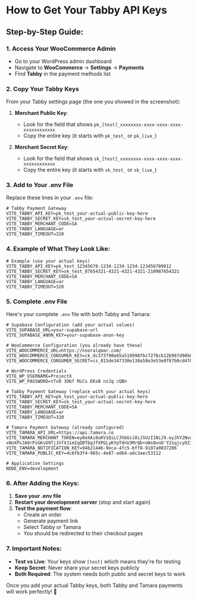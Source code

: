 # How to Get Your Tabby API Keys

## Step-by-Step Guide:

### 1. Access Your WooCommerce Admin
- Go to your WordPress admin dashboard
- Navigate to **WooCommerce** → **Settings** → **Payments**
- Find **Tabby** in the payment methods list

### 2. Copy Your Tabby Keys
From your Tabby settings page (the one you showed in the screenshot):

1. **Merchant Public Key**: 
   - Look for the field that shows `pk_[test]_xxxxxxxx-xxxx-xxxx-xxxx-xxxxxxxxxxxx`
   - Copy the entire key (it starts with `pk_test_` or `pk_live_`)

2. **Merchant Secret Key**:
   - Look for the field that shows `sk_[test]_xxxxxxxx-xxxx-xxxx-xxxx-xxxxxxxxxxxx`
   - Copy the entire key (it starts with `sk_test_` or `sk_live_`)

### 3. Add to Your .env File

Replace these lines in your `.env` file:

```env
# Tabby Payment Gateway
VITE_TABBY_API_KEY=pk_test_your-actual-public-key-here
VITE_TABBY_SECRET_KEY=sk_test_your-actual-secret-key-here
VITE_TABBY_MERCHANT_CODE=SA
VITE_TABBY_LANGUAGE=ar
VITE_TABBY_TIMEOUT=320
```

### 4. Example of What They Look Like:

```env
# Example (use your actual keys)
VITE_TABBY_API_KEY=pk_test_12345678-1234-1234-1234-123456789012
VITE_TABBY_SECRET_KEY=sk_test_87654321-4321-4321-4321-210987654321
VITE_TABBY_MERCHANT_CODE=SA
VITE_TABBY_LANGUAGE=ar
VITE_TABBY_TIMEOUT=320
```

### 5. Complete .env File

Here's your complete `.env` file with both Tabby and Tamara:

```env
# Supabase Configuration (add your actual values)
VITE_SUPABASE_URL=your-supabase-url
VITE_SUPABASE_ANON_KEY=your-supabase-anon-key

# WooCommerce Configuration (you already have these)
VITE_WOOCOMMERCE_URL=https://nooralqmar.com/
VITE_WOOCOMMERCE_CONSUMER_KEY=ck_dc373790e65a510998fbc7278cb12b987d90b04a
VITE_WOOCOMMERCE_CONSUMER_SECRET=cs_815de347330e130a58e3e53e0f87b0cd4f0de90f

# WordPress Credentials
VITE_WP_USERNAME=ProjectX
VITE_WP_PASSWORD=tTx0 3O6f MiCs EKsB nzJq cQBn

# Tabby Payment Gateway (replace with your actual keys)
VITE_TABBY_API_KEY=pk_test_your-actual-public-key-here
VITE_TABBY_SECRET_KEY=sk_test_your-actual-secret-key-here
VITE_TABBY_MERCHANT_CODE=SA
VITE_TABBY_LANGUAGE=ar
VITE_TABBY_TIMEOUT=320

# Tamara Payment Gateway (already configured)
VITE_TAMARA_API_URL=https://api.tamara.co
VITE_TAMARA_MERCHANT_TOKEN=ey0eXAi0uKV1QiLCJhbGci0iJSUzI1NiJ9.eyJhY2NvdW50X2lkIjoiNjA5NmMwOC0c1LC2kdcl6WY1STdxFX0j1FUkNIQU5IlI0simIn4Cl6MTq4MDA5MDUxNzswYWFNZSJ9NCOzk4nN2g9YZGFi9aHrGOnVYY1_7KtfoudVpm28PJ5INAlNAeQz+q21AtkX9eCHuT7GnGv80VaOrQHxXgt-xNnXPsJA0rPsGKsO9TjJnfXJimIqQ0TbqJfXPGLyKYpTdnU3MrQb+oWs0xnO'Y2sqjcyOZirtqJKiGXfYnXkMjdpwbIGwvw6tGWTh4rq9YZGFi94hDg
VITE_TAMARA_NOTIFICATION_KEY=94b21446-9eca-4fc5-bff8-9107a0837206
VITE_TAMARA_PUBLIC_KEY=4c6fb3f4-965c-4e87-ad64-adc3aec53112

# Application Settings
NODE_ENV=development
```

### 6. After Adding the Keys:

1. **Save your .env file**
2. **Restart your development server** (stop and start again)
3. **Test the payment flow**:
   - Create an order
   - Generate payment link
   - Select Tabby or Tamara
   - You should be redirected to their checkout pages

### 7. Important Notes:

- **Test vs Live**: Your keys show `[test]` which means they're for testing
- **Keep Secret**: Never share your secret keys publicly
- **Both Required**: The system needs both public and secret keys to work

Once you add your actual Tabby keys, both Tabby and Tamara payments will work perfectly! 🎉 